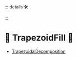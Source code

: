 ::: details 🛠



:::

# 🔺 <route>TrapezoidFill </route>🔺

- [TrapezoidalDecomposition](https://user.ceng.metu.edu.tr/~akifakkus/courses/ceng786/hw3.html)
